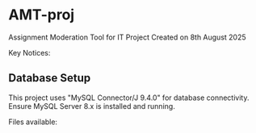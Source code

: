 # AMT-proj
Assignment Moderation Tool for IT Project
Created on 8th August 2025

Key Notices:
## Database Setup
This project uses "MySQL Connector/J 9.4.0" for database connectivity. Ensure MySQL Server 8.x is installed and running.



Files available:

